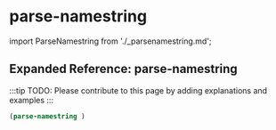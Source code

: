 # parse-namestring

import ParseNamestring from './_parsenamestring.md';

<ParseNamestring />

## Expanded Reference: parse-namestring

:::tip
TODO: Please contribute to this page by adding explanations and examples
:::

```lisp
(parse-namestring )
```
